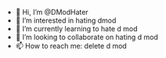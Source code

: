 - 👋 Hi, I’m @DModHater
- 👀 I’m interested in hating dmod
- 🌱 I’m currently learning to hate d mod
- 💞️ I’m looking to collaborate on hating d mod
- 📫 How to reach me: delete d mod

<!---
DModHater/DModHater is a ✨ special ✨ repository because its `README.md` (this file) appears on your GitHub profile.
You can click the Preview link to take a look at your changes.
--->
